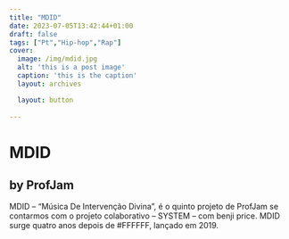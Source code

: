 ```yaml
---
title: "MDID"
date: 2023-07-05T13:42:44+01:00
draft: false
tags: ["Pt","Hip-hop","Rap"]
cover:
  image: /img/mdid.jpg
  alt: 'this is a post image'
  caption: 'this is the caption'
  layout: archives

  layout: button
  
---
```


# MDID
## by ProfJam



MDID – “Música De Intervenção Divina”, é o quinto projeto de ProfJam se contarmos com o projeto colaborativo – SYSTEM – com benji price. MDID surge quatro anos depois de #FFFFFF, lançado em 2019.
 



